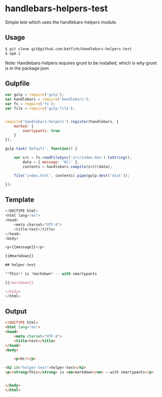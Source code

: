 handlebars-helpers-test
=======================

Simple test which uses the handlebars-helpers module.

## Usage

```bash
$ git clone git@github.com:batfink/handlebars-helpers-test
$ npm i
```

Note: Handlebars-helpers requires grunt to be installed, which is why grunt is in the package.json

## Gulpfile

```js
var gulp = require('gulp');
var handlebars = require('handlebars');
var fs = require('fs');
var file = require('gulp-file');


require('handlebars-helpers').register(handlebars, {
    marked: {
        smartypants: true
    }
});

gulp.task('default', function() {

    var src = fs.readFileSync('src/index.hbs').toString(),
        data = { message: 'Hi!' },
        contents = handlebars.compile(src)(data);

    file('index.html', contents).pipe(gulp.dest('dist'));

});
```

## Template
```js
<!DOCTYPE html>
<html lang="en">
<head>
    <meta charset="UTF-8">
    <title>test</title>
</head>
<body>

<p>{{message}}</p>

{{#markdown}}

## helper-test

**This** is *markdown* -- with smartypants

{{/markdown}}

</body>
</html>
```

## Output
```html
<!DOCTYPE html>
<html lang="en">
<head>
    <meta charset="UTF-8">
    <title>test</title>
</head>
<body>

    <p>Hi!</p>

<h2 id="helper-test">helper-test</h2>
<p><strong>This</strong> is <em>markdown</em> — with smartypants</p>


</body>
</html>
```
